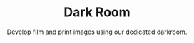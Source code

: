 ---
title: Dark Room
subtitle: "Develop film and print images using our dedicated darkroom."
icon: "/icons/darkroom.svg"
---
